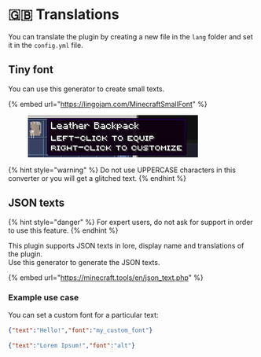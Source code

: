 # 🇬🇧 Translations

You can translate the plugin by creating a new file in the `lang` folder and set it in the `config.yml` file.

## Tiny font

You can use this generator to create small texts.

{% embed url="https://lingojam.com/MinecraftSmallFont" %}

<figure><img src=".gitbook/assets/image (25).png" alt=""><figcaption></figcaption></figure>

{% hint style="warning" %}
Do not use UPPERCASE characters in this converter or you will get a glitched text.
{% endhint %}

## JSON texts

{% hint style="danger" %}
For expert users, do not ask for support in order to use this feature.
{% endhint %}

This plugin supports JSON texts in lore, display name and translations of the plugin.\
Use this generator to generate the JSON texts.&#x20;

{% embed url="https://minecraft.tools/en/json_text.php" %}

### Example use case

You can set a custom font for a particular text:

```json
{"text":"Hello!","font":"my_custom_font"}
```

```json
{"text":"Lorem Ipsum!","font":"alt"}
```

&#x20;
